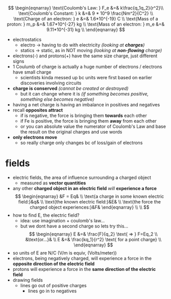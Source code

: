 $$
\begin{eqnarray}
\text{Coulomb's Law: } F_e &=& k\frac{q_1q_2}{r^2}\\
\text{Coulomb's Constant: } k &=& 9 * 10^9 \frac{Nm^2}{C^2} \\
\text{Charge of an electron: } e &=& 1.6*10^{-19} C \\
\text{Mass of a proton: } m_p &=& 1.67*10^{-27} kg \\
\text{Mass of an electron: } m_e &=& 9.11*10^{-31} kg \\
\end{eqnarray}
$$
* electrostatics
	* electro -> having to do with electricity *(looking at **charges**)*
	* statics -> static, as in NOT moving *(looking at **non-flowing** charge)*
* electrons(-) and protons(+) have the same size charge, just different signs
* 1 Coulumb of charge is actually a huge number of electrons / electrons have small charge
	* scientists kinda messed up bc units were first based on earlier discoveries involving circuits
* **charge is conserved** *(cannot be created or destroyed)*
	* but it can change where it is *(if something becomes positive, something else becomes negative)*
* having a net charge is having an imbalance in positives and negatives
* recall **opposites attract**
	* if is negative, the force is bringing them **towards** each other
	* if Fe is positive, the force is bringing them **away** from each other
	* or you can absolute value the numerator of Coulomb's Law and base the result on the original charges and use words
* **only electrons move**
	* so really charge only changes bc of loss/gain of electrons
# fields
* electric fields, the area of influence surrounding a charged object
	* measured as **vector quantities**
* any other **charged object in an electric field** *will* **experience a force**
$$
\begin{eqnarray}
&F = Eq& \\
\text{a charge in some known electric field:}&q& \\
\text{the known electric field:}&E& \\
\text{the force the charged object experiences:}&F&
\end{eqnarray} \\ \\
$$
* how to find E, the electric field?
	* idea: use imagination + coulomb's law...
	* but we dont have a second charge so lets try this...
$$
\begin{eqnarray}
E &=& \frac{F}{q_2} \text{ => } F=Eq_2 \\
&\text{or...}& \\
E &=& \frac{kq_1}{r^2} \text{ for a point charge} \\
\end{eqnarray}
$$
* so units of E are N/C (V/m is equiv, (Volts/meter))
* electrons, being negatively charged, will experience a force in the **opposite direction of the electric field**
* protons will experience a force in the **same direction of the electric field** 
* drawing fields
	* lines go out of positive charges
		* lines go in to negatives